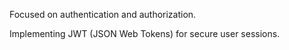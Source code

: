 Focused on authentication and authorization.

Implementing JWT (JSON Web Tokens) for secure user sessions.